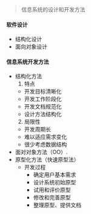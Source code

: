 > 信息系统的设计和开发方法
#### 软件设计
+ 结构化设计
+ 面向对象设计

#### 信息系统开发方法
+ 结构化方法  
   1. 特点
   + 开发目标清晰化
   + 开发工作阶段化
   + 开发文档规范化
   + 设计方法结构化
   2. 局限性
   + 开发周期长
   + 难以适应需求变化
   + 很少考虑数据结构
+ 面对对象方法（OO）.
+ 原型化方法（快速原型法）
   + 开发过程
      + 确定用户基本需求
      + 设计系统初始原型
      + 试用和评价原型
      + 修改和完善原型
      + 整理原型、提供文档
